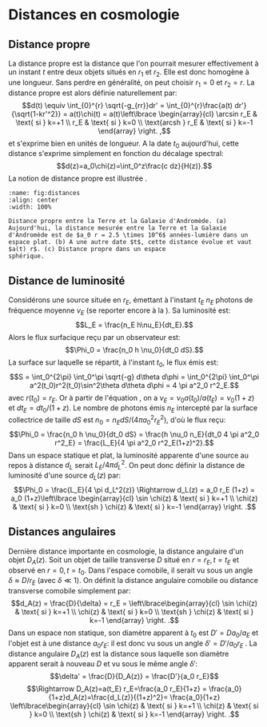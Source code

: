 Distances en cosmologie
==========

Distance propre
---------------

La distance propre est la distance que l'on pourrait mesurer
effectivement à un instant $t$ entre deux objets situés en $r_1$ et
$r_2$. Elle est donc homogène à une longueur. Sans perdre en généralité,
on peut choisir $r_1=0$ et $r_2=r$. La distance propre est alors définie
naturellement par:
$$d(t) \equiv \int_{0}^{r} \sqrt{-g_{rr}}dr' = \int_{0}^{r}\frac{a(t) dr'}{\sqrt{1-kr'^2}} = a(t)\chi(t) = a(t)\left\lbrace
\begin{array}{cl}
    \arcsin r_E & \text{ si } k=+1 \\
    r_E & \text{ si } k=0 \\
    \text{arcsh } r_E & \text{ si } k=-1 
\end{array}
\right. ,$$ et s'exprime bien en unités de longueur. A la date $t_0$
aujourd'hui, cette distance s'exprime simplement en fonction du décalage
spectral: $$d(z)=a_0\chi(z)=\int_0^z\frac{c dz}{H(z)}.$$ La notion de
distance propre est illustrée [](#fig:distances).

```{figure} ../images/distances3.png
:name: fig:distances
:align: center
:width: 100%

Distance propre entre la Terre et la Galaxie d'Andromède. (a)
Aujourd'hui, la distance mesurée entre la Terre et la Galaxie
d'Andromède est de $a_0 r = 2.5 \times 10^6$ années-lumière dans un
espace plat. (b) A une autre date $t$, cette distance évolue et vaut
$a(t) r$. (c) Distance propre dans un espace
sphérique.
```

Distance de luminosité 
-----------------------

Considérons une source située en $r_E$, émettant à l'instant $t_E$ $n_E$
photons de fréquence moyenne $\nu_E$ (se reporter encore à la
[](#fig:distances_croquis)). Sa luminosité est:
$$L_E = \frac{n_E h\nu_E}{dt_E}.$$ 
Alors le flux surfacique reçu par un
observateur est: 
$$\Phi_0 = \frac{n_0 h \nu_0}{dt_0 dS}.$$ 
La surface sur laquelle se répartit, à l'instant $t_0$, le flux émis est:
$$S = \int_0^{2\pi} \int_0^\pi \sqrt{-g} d\theta d\phi = \int_0^{2\pi} \int_0^\pi a^2(t_0)r^2(t_0)\sin^2\theta d\theta d\phi = 4 \pi a^2_0 r^2_E.$$
avec $r(t_0)=r_E$. Or à partir de l'équation
[](#eq:redshift2), on a
$\nu_E = \nu_0 a(t_0)/a(t_E) = \nu_0 (1+z)$ et $dt_E = dt_0/(1+z)$. Le
nombre de photons émis $n_E$ intercepté par la surface collectrice de
taille $dS$ est $n_0 = n_E dS/(4 \pi a^2_0 r^2_E)$, d'où le flux reçu:
$$\Phi_0 = \frac{n_0 h \nu_0}{dt_0 dS} =  \frac{h \nu_0 n_E}{dt_0 4 \pi a^2_0 r^2_E} = \frac{L_E}{4 \pi a^2_0 r^2_E(1+z)^2}.$$
Dans un espace statique et plat, la luminosité apparente d'une source au
repos à distance $d_L$ serait $L_E/4\pi d_L^2$. On peut donc définir la
distance de luminosité d'une source $d_L(z)$ par:
$$\Phi_0 = \frac{L_E}{4 \pi d_L^2(z)} \Rightarrow d_L(z) = a_0 r_E (1+z) = a_0 (1+z)\left\lbrace
\begin{array}{cl}
    \sin \chi(z) & \text{ si } k=+1 \\
    \chi(z) & \text{ si } k=0 \\
    \text{sh } \chi(z) & \text{ si } k=-1 
\end{array}
\right. .$$

Distances angulaires
------------------

Dernière distance importante en cosmologie, la distance angulaire d'un
objet $D_A(z)$. Soit un objet de taille transverse $D$ situé en
$r=r_E,t=t_E$ et observé en $r=0,t=t_0$. Dans l'espace comobile, il
serait vu sous un angle $\delta \approx D /r_E$ (avec $\delta\ll 1$). On
définit la distance angulaire comobile ou distance transverse comobile
simplement par:
$$d_A(z) = \frac{D}{\delta} = r_E = \left\lbrace\begin{array}{cl}
    \sin \chi(z) & \text{ si } k=+1 \\
    \chi(z) & \text{ si } k=0 \\
    \text{sh } \chi(z) & \text{ si } k=-1 
\end{array}
\right. .$$ Dans un espace non statique, son diamètre apparent à $t_0$
est $D'=D a_0/a_E$ et l'objet est à une distance $a_0 r_E$: il est donc
vu sous un angle $\delta' = D'/a_0 r_E$ . La distance angulaire $D_A(z)$
est la distance sous laquelle son diamètre apparent serait à nouveau $D$
et vu sous le même angle $\delta'$:
$$\delta' = \frac{D}{D_A(z)} = \frac{D'}{a_0 r_E}$$
$$\Rightarrow D_A(z)=a(t_E) r_E=\frac{a_0 r_E}{1+z} = \frac{a_0}{1+z}d_A(z)=\frac{d_L(z)}{(1+z)^2}= \frac{a_0}{1+z} \left\lbrace\begin{array}{cl}
    \sin \chi(z) & \text{ si } k=+1 \\
    \chi(z) & \text{ si } k=0 \\
    \text{sh } \chi(z) & \text{ si } k=-1 
\end{array}
\right. .$$


